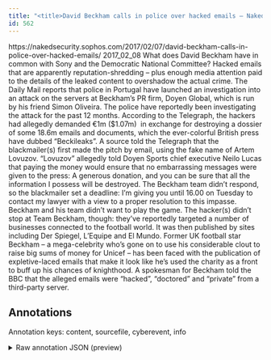 ```yaml
---
title: "<title>David Beckham calls in police over hacked emails – Naked Security</title>"
id: 562
---
```


<title>David Beckham calls in police over hacked emails – Naked Security</title>
<source> https://nakedsecurity.sophos.com/2017/02/07/david-beckham-calls-in-police-over-hacked-emails/ </source>
<date> 2017_02_08 </date>
<text>
What does David Beckham have in common with Sony and the Democratic National Committee?
Hacked emails that are apparently reputation-shredding – plus enough media attention paid to the details of the leaked content to overshadow the actual crime.
The Daily Mail reports that police in Portugal have launched an investigation into an attack on the servers at Beckham’s PR firm, Doyen Global, which is run by his friend Simon Oliveira.
The police have reportedly been investigating the attack for the past 12 months.
According to the Telegraph, the hackers had allegedly demanded €1m ($1.07m)  in exchange for destroying a dossier of some 18.6m emails and documents, which the ever-colorful British press have dubbed “Beckileaks”.
A source told the Telegraph that the blackmailer(s) first made the pitch by email, using the fake name of Artem Lovuzov.
“Lovuzov” allegedly told Doyen Sports chief executive Neilo Lucas that paying the money would ensure that no embarrassing messages were given to the press:
A generous donation, and you can be sure that all the information I possess will be destroyed.
The Beckham team didn’t respond, so the blackmailer set a deadline:
I’m giving you until 16.00 on Tuesday to contact my lawyer with a view to a proper resolution to this impasse.
Beckham and his team didn’t want to play the game.
The hacker(s) didn’t stop at Team Beckham, though: they’ve reportedly targeted a number of businesses connected to the football world.
It was then published by sites including Der Spiegel, L’Equipe and El Mundo.
Former UK football star Beckham – a mega-celebrity who’s gone on to use his considerable clout to raise big sums of money for Unicef – has been faced with the publication of expletive-laced emails that make it look like he’s used the charity as a front to buff up his chances of knighthood.
A spokesman for Beckham told the BBC that the alleged emails were “hacked”, “doctored” and “private” from a third-party server.
</text>



## Annotations

Annotation keys: content, sourcefile, cyberevent, info

<details>
<summary>Raw annotation JSON (preview)</summary>

```json
{
  "content": "What does David Beckham have in common with Sony and the Democratic National Committee? Hacked emails that are apparently reputation-shredding \u2013 plus enough media attention paid to the details of the leaked content to overshadow the actual crime. The Daily Mail reports that police in Portugal have launched an investigation into an attack on the servers at Beckham\u2019s PR firm, Doyen Global, which is run by his friend Simon Oliveira. The police have reportedly been investigating the attack for the past 12 months. According to the Telegraph, the hackers had allegedly demanded \u20ac1m ($1.07m) \u00a0in exchange for destroying a dossier of some 18.6m emails and documents, which the ever-colorful British press have dubbed \u201cBeckileaks\u201d. A source told the Telegraph that the blackmailer(s) first made the pitch by email, using the fake name of Artem Lovuzov. \u201cLovuzov\u201d allegedly told Doyen Sports chief executive Neilo Lucas that paying the money would ensure that no embarrassing messages were given to the press: A generous donation, and you can be sure that all the information I possess will be destroyed. The Beckham team didn\u2019t respond, so the blackmailer set a deadline: I\u2019m giving you until 16.00 on Tuesday to contact my lawyer with a view to a proper resolution to this impasse. Beckham and his team didn\u2019t want to play the game. The hacker(s) didn\u2019t stop at Team Beckham, though: they\u2019ve reportedly targeted a number of businesses connected to the football world. It was then published by sites including Der Spiegel, L\u2019Equipe and El Mundo. Former UK football star Beckham \u2013 a mega-celebrity who\u2019s gone on to use his considerable clout to raise big sums of money for Unicef \u2013 has been faced with the publication of expletive-laced emails that make it look like he\u2019s used the charity as a front to buff up his chances of knighthood. A spokesman for Beckham told the BBC that the alleged emails were \u201chacked\u201d, \u201cdoctored\u201d and \u201cprivate\u201d from a third-party server.",
  "sourcefile": "562.txt",
  "cyberevent": {
    "hopper": [
      {
        "index": 0,
        "relation": "Same",
        "events": [
          {
            "index": "E1",
            "type": "Attack",
            "realis": "Actual",
            "nugget": {
              "startOffset": 569,
              "index": "T2",
              "endOffset": 577,
              "text": "demanded"
            },
            "argument": [
              {
                "index": "T4",
                "text": "\u20ac1m ($1.07m)",
                "endOffset": 590,
                "role": {
                  "type": "Price"
                },
                "startOffset": 578,
                "type": "Money"
              },
              {
                "index": "T5",
                "text": "the hackers",
                "endOffset": 554,
                "role": {
                  "type": "Attacker"
                },
                "startOffset": 543,
                "type": "Person"
              }
            ],
            "subtype": "Ransom"
          },
          {
            "index": "E2",
            "type": "Attack",
            "realis": "Actual",
            "nugget": {
              "startOffset": 921,
              "index": "T3",
              "endOffset": 937,
              "text": "paying the money"
            },
            "argument": [
              {
                "index": "T8",
                "text": "\u201cLovuzov\u201d",
                "endOffset": 859,
                "role": {
                  "type": "Attacker"
                },
                "startOffset": 850,
                "type": "Person"
              },
              {
                "index": "T7",
                "text": "Doyen Sports chief executive Neilo Lucas",
                "endOffset": 915,
                "role": {
                  "type": "Victim"
                },
     
```
</details>
